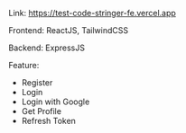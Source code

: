 Link: https://test-code-stringer-fe.vercel.app

Frontend: ReactJS, TailwindCSS

Backend: ExpressJS

Feature: 
- Register
- Login
- Login with Google
- Get Profile
- Refresh Token

